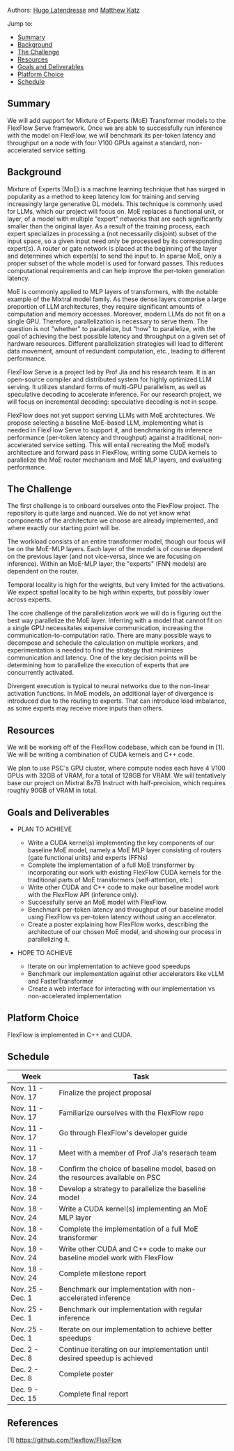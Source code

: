 Authors: [Hugo Latendresse](https://github.com/hugolatendresse) and [Matthew Katz](https://github.com/mhk197)

Jump to:
- [Summary](https://hugolatendresse.github.io/15618-final-project/#summary)
- [Background](https://hugolatendresse.github.io/15618-final-project/#background)
- [The Challenge](https://hugolatendresse.github.io/15618-final-project/#the-challenge)
- [Resources](https://hugolatendresse.github.io/15618-final-project/#resources)
- [Goals and Deliverables](https://hugolatendresse.github.io/15618-final-project/#goals-and-deliverables)
- [Platform Choice](https://hugolatendresse.github.io/15618-final-project/#platform-choice)
- [Schedule](https://hugolatendresse.github.io/15618-final-project/#schedule)

[//]: # (External Links:)

[//]: # (- [Project Proposal &#40;TODO&#41;]&#40;docs/Project%20Proposal.pdf&#41;)


## Summary

We will add support for Mixture of Experts (MoE) Transformer models to the FlexFlow Serve framework. Once we are able to successfully run inference with the model on FlexFlow, we will benchmark its per-token latency and throughput on a node with four V100 GPUs against a standard, non-accelerated service setting.

## Background

Mixture of Experts (MoE) is a machine learning technique that has surged in popularity as a method to keep latency low for training and serving increasingly large generative DL models. This technique is commonly used for LLMs, which our project will focus on. MoE replaces a functional unit, or layer, of a model with multiple “expert” networks that are each significantly smaller than the original layer. As a result of the training process, each expert specializes in processing a (not necessarily disjoint) subset of the input space, so a given input need only be processed by its corresponding expert(s). A router or gate network is placed at the beginning of the layer and determines which expert(s) to send the input to. In sparse MoE, only a proper subset of the whole model is used for forward passes. This reduces computational requirements and can help improve the per-token generation latency. 

MoE is commonly applied to MLP layers of transformers, with the notable example of the Mixtral model family. As these dense layers comprise a large proportion of LLM architectures, they require significant amounts of computation and memory accesses. Moreover, modern LLMs do not fit on a single GPU. Therefore, parallelization is necessary to serve them. The question is not "whether" to parallelize, but "how" to parallelize, with the goal of achieving the best possible latency and throughput on a given set of hardware resources. Different parallelization strategies will lead to different data movement, amount of redundant computation, etc., leading to different performance. 

FlexFlow Serve is a project led by Prof Jia and his research team. It is an open-source compiler and distributed system for highly optimized LLM serving. It utilizes standard forms of multi-GPU parallelism, as well as speculative decoding to accelerate inference. For our research project, we will focus on incremental decoding: speculative decoding is not in scope. 

FlexFlow does not yet support serving LLMs with MoE architectures. We propose selecting a baseline MoE-based LLM, implementing what is needed in FlexFlow Serve to support it, and benchmarking its inference performance (per-token latency and throughput) against a traditional, non-accelerated service setting. This will entail recreating the MoE model’s architecture and forward pass in FlexFlow, writing some CUDA kernels to parallelize the MoE router mechanism and MoE MLP layers, and evaluating performance.

## The Challenge

The first challenge is to onboard ourselves onto the FlexFlow project. The repository is quite large and nuanced. We do 
not yet know what components of the architecture we choose are already implemented, and where exactly our starting point will be. 

The workload consists of an entire transformer model, though our focus will be on the MoE-MLP layers. Each layer of the 
model is of course dependent on the previous layer (and not vice-versa, since we are focusing on inference). Within an MoE-MLP layer,
the "experts" (FNN models) are dependent on the router. 

Temporal locality is high for the weights, but very limited for the activations. We expect spatial locality to be high within experts, but possibly lower across experts. 

The core challenge of the parallelization work we will do is figuring out the best way parallelize the MoE layer. Inferring 
with a model that cannot fit on a single GPU necessitates expensive communication, increasing the communication-to-computation ratio. 
There are many possible ways to decompose and schedule the calculation on multiple workers, and experimentation is needed to find the strategy that minimizes communication and latency. One of the key decision points will be determining how to parallelize the execution of experts that are concurrently activated.

Divergent execution is typical to neural networks due to the non-linear activation functions. In MoE models, an additional 
layer of divergence is introduced due to the routing to experts. That can introduce load imbalance, as some experts may receive more inputs than others. 

## Resources

We will be working off of the FlexFlow codebase, which can be found in [1]. We will be writing a combination of CUDA kernels and C++ code.

We plan to use PSC's GPU cluster, where compute nodes each have 4 V100 GPUs with 32GB of VRAM, for a total of 128GB for VRAM. We will tentatively base our project on Mixtral 8x7B Instruct with half-precision, which requires roughly 90GB of VRAM in total. 


## Goals and Deliverables

- PLAN TO ACHIEVE
  - Write a CUDA kernel(s) implementing the key components of our baseline MoE model, namely a MoE MLP layer consisting of routers (gate functional units) and experts (FFNs)
  - Complete the implementation of a full MoE transformer by incorporating our work with existing FlexFlow CUDA kernels for the traditional parts of MoE transformers (self-attention, etc.)    
  - Write other CUDA and C++ code to make our baseline model work with the FlexFlow API (inference only).
  - Successfully serve an MoE model with FlexFlow.
  - Benchmark per-token latency and throughput of our baseline model using FlexFlow vs per-token latency without using an accelerator. 
  - Create a poster explaining how FlexFlow works, describing the architecture of our chosen MoE model, and showing our process in parallelizing it.

- HOPE TO ACHIEVE
  - Iterate on our implementation to achieve good speedups 
  - Benchmark our implementation against other accelerators like vLLM and FasterTransformer 
  - Create a web interface for interacting with our implementation vs non-accelerated implementation

## Platform Choice

FlexFlow is implemented in C++ and CUDA. 

## Schedule

| Week                  | Task                                                                                                        | 
|-----------------------|-------------------------------------------------------------------------------------------------------------|
| Nov. 11 - Nov. 17     | Finalize the project proposal                                                                               | 
| Nov. 11 - Nov. 17     | Familiarize ourselves with the FlexFlow repo                                                                | 
| Nov. 11 - Nov. 17     | Go through FlexFlow's developer guide                                                                       | 
| Nov. 11 - Nov. 17     | Meet with a member of Prof Jia's reserach team                                                              | 
| Nov. 18 - Nov. 24     | Confirm the choice of baseline model, based on the resources available on PSC                               | 
| Nov. 18 - Nov. 24     | Develop a strategy to parallelize the baseline model                                                        | 
| Nov. 18 - Nov. 24     | Write a CUDA kernel(s) implementing an MoE MLP layer                                                        | 
| Nov. 18 - Nov. 24     | Complete the implementation of a full MoE transformer                                                       | 
| Nov. 18 - Nov. 24     | Write other CUDA and C++ code to make our baseline model work with FlexFlow                                 | 
| Nov. 18 - Nov. 24     | Complete milestone report                                                                                   | 
| Nov. 25 - Dec. 1      | Benchmark our implementation with non-accelerated inference                                                 | 
| Nov. 25 - Dec. 1      | Benchmark our implementation with regular inference                                                         | 
| Nov. 25 - Dec. 1      | Iterate on our implementation to achieve better speedups                                                    | 
| Dec. 2 - Dec. 8       | Continue iterating on our implementation until desired speedup is achieved                                  | 
| Dec. 2 - Dec. 8       | Complete poster                                                                                             | 
| Dec. 9 - Dec. 15      | Complete final report                                                                                       | 

## References

[1] https://github.com/flexflow/FlexFlow  
